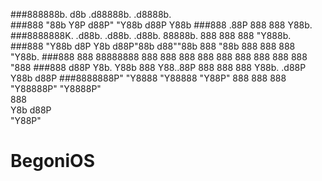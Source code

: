 ###888888b.                                       d8b  .d88888b.   .d8888b.  
###888  "88b                                      Y8P d88P" "Y88b d88P  Y88b 
###888  .88P                                          888     888 Y88b.      
###8888888K.   .d88b.   .d88b.   .d88b.  88888b.  888 888     888  "Y888b.   
###888  "Y88b d8P  Y8b d88P"88b d88""88b 888 "88b 888 888     888     "Y88b. 
###888    888 88888888 888  888 888  888 888  888 888 888     888       "888 
###888   d88P Y8b.     Y88b 888 Y88..88P 888  888 888 Y88b. .d88P Y88b  d88P 
###8888888P"   "Y8888   "Y88888  "Y88P"  888  888 888  "Y88888P"   "Y8888P"  
                         888                                              
                    Y8b d88P                                              
                     "Y88P"                                               


# BegoniOS
